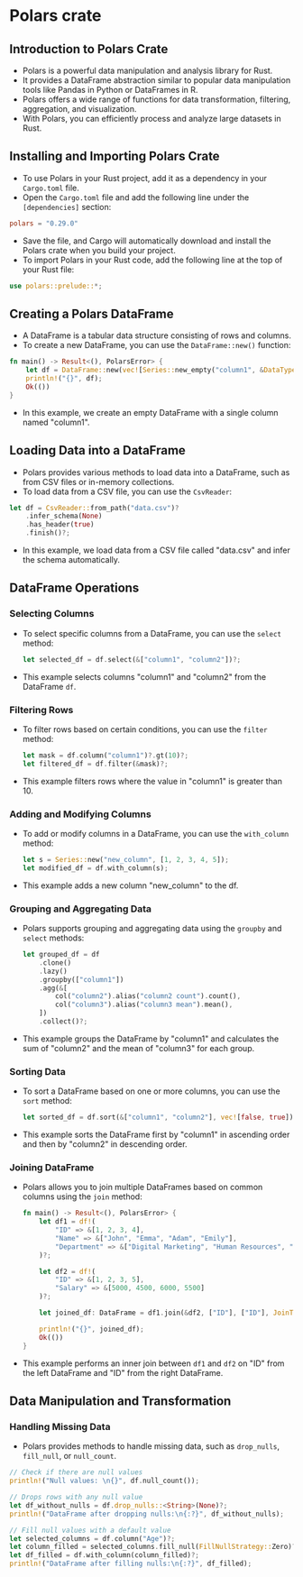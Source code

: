 # Polars crate

## Introduction to Polars Crate

- Polars is a powerful data manipulation and analysis library for Rust.
- It provides a DataFrame abstraction similar to popular data manipulation tools like Pandas in Python or DataFrames in R.
- Polars offers a wide range of functions for data transformation, filtering, aggregation, and visualization.
- With Polars, you can efficiently process and analyze large datasets in Rust.

## Installing and Importing Polars Crate

- To use Polars in your Rust project, add it as a dependency in your `Cargo.toml` file.
- Open the `Cargo.toml` file and add the following line under the `[dependencies]` section:

```toml
polars = "0.29.0"
```

- Save the file, and Cargo will automatically download and install the Polars crate when you build your project.
- To import Polars in your Rust code, add the following line at the top of your Rust file:

```rust
use polars::prelude::*;
```

## Creating a Polars DataFrame

- A DataFrame is a tabular data structure consisting of rows and columns.
- To create a new DataFrame, you can use the `DataFrame::new()` function:

```rs
fn main() -> Result<(), PolarsError> {
    let df = DataFrame::new(vec![Series::new_empty("column1", &DataType::Float32)])?;
    println!("{}", df);
    Ok(())
}
```

- In this example, we create an empty DataFrame with a single column named "column1".

## Loading Data into a DataFrame

- Polars provides various methods to load data into a DataFrame, such as from CSV files or in-memory collections.
- To load data from a CSV file, you can use the `CsvReader`:

```rs
let df = CsvReader::from_path("data.csv")?
    .infer_schema(None)
    .has_header(true)
    .finish()?;
```

- In this example, we load data from a CSV file called "data.csv" and infer the schema automatically.

## DataFrame Operations

### Selecting Columns

- To select specific columns from a DataFrame, you can use the `select` method:

  ```rs
  let selected_df = df.select(&["column1", "column2"])?;
  ```

- This example selects columns "column1" and "column2" from the DataFrame `df`.

### Filtering Rows

- To filter rows based on certain conditions, you can use the `filter` method:

  ```rs
  let mask = df.column("column1")?.gt(10)?;
  let filtered_df = df.filter(&mask)?;
  ```

- This example filters rows where the value in "column1" is greater than 10.

### Adding and Modifying Columns

- To add or modify columns in a DataFrame, you can use the `with_column` method:

  ```rs
  let s = Series::new("new_column", [1, 2, 3, 4, 5]);
  let modified_df = df.with_column(s);
  ```

- This example adds a new column "new_column" to the df.

### Grouping and Aggregating Data

- Polars supports grouping and aggregating data using the `groupby` and `select` methods:

  ```rs
  let grouped_df = df
      .clone()
      .lazy()
      .groupby(["column1"])
      .agg(&[
          col("column2").alias("column2 count").count(),
          col("column3").alias("column3 mean").mean(),
      ])
      .collect()?;
  ```

- This example groups the DataFrame by "column1" and calculates the sum of "column2" and the mean of "column3" for each group.

### Sorting Data

- To sort a DataFrame based on one or more columns, you can use the `sort` method:

  ```rs
  let sorted_df = df.sort(&["column1", "column2"], vec![false, true])?;
  ```

- This example sorts the DataFrame first by "column1" in ascending order and then by "column2" in descending order.

### Joining DataFrame

- Polars allows you to join multiple DataFrames based on common columns using the `join` method:

  ```rs
  fn main() -> Result<(), PolarsError> {
      let df1 = df!(
          "ID" => &[1, 2, 3, 4],
          "Name" => &["John", "Emma", "Adam", "Emily"],
          "Department" => &["Digital Marketing", "Human Resources", "Finance", "Operations"]
      )?;

      let df2 = df!(
          "ID" => &[1, 2, 3, 5],
          "Salary" => &[5000, 4500, 6000, 5500]
      )?;

      let joined_df: DataFrame = df1.join(&df2, ["ID"], ["ID"], JoinType::Inner, None)?;

      println!("{}", joined_df);
      Ok(())
  }
  ```

- This example performs an inner join between `df1` and `df2` on "ID" from the left DataFrame and "ID" from the right DataFrame.

## Data Manipulation and Transformation

### Handling Missing Data

- Polars provides methods to handle missing data, such as `drop_nulls`, `fill_null`, or `null_count`.

```rs
// Check if there are null values
println!("Null values: \n{}", df.null_count());

// Drops rows with any null value
let df_without_nulls = df.drop_nulls::<String>(None)?;
println!("DataFrame after dropping nulls:\n{:?}", df_without_nulls);

// Fill null values with a default value
let selected_columns = df.column("Age")?;
let column_filled = selected_columns.fill_null(FillNullStrategy::Zero)?;
let df_filled = df.with_column(column_filled)?;
println!("DataFrame after filling nulls:\n{:?}", df_filled);
```
